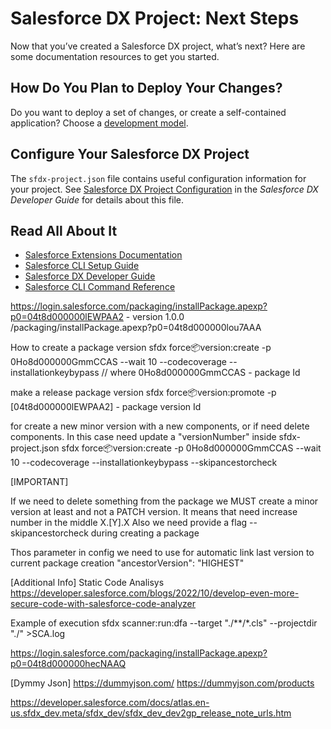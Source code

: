 # Salesforce DX Project: Next Steps

Now that you’ve created a Salesforce DX project, what’s next? Here are some documentation resources to get you started.

## How Do You Plan to Deploy Your Changes?

Do you want to deploy a set of changes, or create a self-contained application? Choose a [development model](https://developer.salesforce.com/tools/vscode/en/user-guide/development-models).

## Configure Your Salesforce DX Project

The `sfdx-project.json` file contains useful configuration information for your project. See [Salesforce DX Project Configuration](https://developer.salesforce.com/docs/atlas.en-us.sfdx_dev.meta/sfdx_dev/sfdx_dev_ws_config.htm) in the _Salesforce DX Developer Guide_ for details about this file.

## Read All About It

- [Salesforce Extensions Documentation](https://developer.salesforce.com/tools/vscode/)
- [Salesforce CLI Setup Guide](https://developer.salesforce.com/docs/atlas.en-us.sfdx_setup.meta/sfdx_setup/sfdx_setup_intro.htm)
- [Salesforce DX Developer Guide](https://developer.salesforce.com/docs/atlas.en-us.sfdx_dev.meta/sfdx_dev/sfdx_dev_intro.htm)
- [Salesforce CLI Command Reference](https://developer.salesforce.com/docs/atlas.en-us.sfdx_cli_reference.meta/sfdx_cli_reference/cli_reference.htm)


https://login.salesforce.com/packaging/installPackage.apexp?p0=04t8d000000lEWPAA2 - version 1.0.0
/packaging/installPackage.apexp?p0=04t8d000000lou7AAA


How to create a package version
sfdx force:package:version:create -p 0Ho8d000000GmmCCAS --wait 10 --codecoverage --installationkeybypass // where 0Ho8d000000GmmCCAS - package Id

make a release package version
sfdx force:package:version:promote -p [04t8d000000lEWPAA2] - package version Id


for create a new minor version with a new components, or if need delete components. In this case need update a "versionNumber" inside sfdx-project.json
sfdx force:package:version:create -p 0Ho8d000000GmmCCAS --wait 10 --codecoverage --installationkeybypass --skipancestorcheck

[IMPORTANT]

If we need to delete something from the package we MUST create a minor version at least and not a PATCH version. It means that need increase number in the middle X.[Y].X
Also we need provide a flag --skipancestorcheck during creating a package


Thos parameter in config we need to use for automatic link last version to current package creation "ancestorVersion": "HIGHEST"




[Additional Info]
Static Code Analisys
https://developer.salesforce.com/blogs/2022/10/develop-even-more-secure-code-with-salesforce-code-analyzer

Example of execution
sfdx scanner:run:dfa --target "./**/*.cls" --projectdir "./" >SCA.log



https://login.salesforce.com/packaging/installPackage.apexp?p0=04t8d000000hecNAAQ



[Dymmy Json]
https://dummyjson.com/
https://dummyjson.com/products

https://developer.salesforce.com/docs/atlas.en-us.sfdx_dev.meta/sfdx_dev/sfdx_dev_dev2gp_release_note_urls.htm